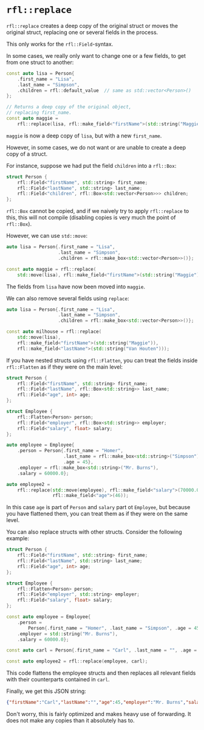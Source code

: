 # `rfl::replace`

`rfl::replace` creates a deep copy of the original struct or moves the original struct, replacing one or several fields in the process.

This only works for the `rfl::Field`-syntax.

In some cases, we really only want to change one or a few fields, to get from one struct to another:

```cpp
const auto lisa = Person{
    .first_name = "Lisa",
    .last_name = "Simpson",
    .children = rfl::default_value  // same as std::vector<Person>()
};

// Returns a deep copy of the original object,
// replacing first_name.
const auto maggie =
    rfl::replace(lisa, rfl::make_field<"firstName">(std::string("Maggie")));
```

`maggie` is now a deep copy of `lisa`, but with a new `first_name`.

However, in some cases, we do not want or are unable to create a deep copy of a struct.

For instance, suppose we had put the field `children` into a `rfl::Box`:

```cpp
struct Person {
    rfl::Field<"firstName", std::string> first_name;
    rfl::Field<"lastName", std::string> last_name;
    rfl::Field<"children", rfl::Box<std::vector<Person>>> children;
};
```

`rfl::Box` cannot be copied, and if we naively try to apply `rfl::replace` to this,
this will not compile (disabling copies is very much the point of `rfl::Box`).

However, we can use `std::move`:

```cpp
auto lisa = Person{.first_name = "Lisa",
                   .last_name = "Simpson",
                   .children = rfl::make_box<std::vector<Person>>()};

const auto maggie = rfl::replace(
    std::move(lisa), rfl::make_field<"firstName">(std::string("Maggie")));
```

The fields from `lisa` have now been moved into `maggie`.

We can also remove several fields using `replace`:

```cpp
auto lisa = Person{.first_name = "Lisa",
                   .last_name = "Simpson",
                   .children = rfl::make_box<std::vector<Person>>()};

const auto milhouse = rfl::replace(
    std::move(lisa),
    rfl::make_field<"firstName">(std::string("Maggie")),
    rfl::make_field<"lastName">(std::string("Van Houten")));
```

If you have nested structs using `rfl::Flatten`, you can treat the fields inside `rfl::Flatten`
as if they were on the main level:

```cpp
struct Person {
    rfl::Field<"firstName", std::string> first_name;
    rfl::Field<"lastName", rfl::Box<std::string>> last_name;
    rfl::Field<"age", int> age;
};

struct Employee {
    rfl::Flatten<Person> person;
    rfl::Field<"employer", rfl::Box<std::string>> employer;
    rfl::Field<"salary", float> salary;
};

auto employee = Employee{
    .person = Person{.first_name = "Homer",
                     .last_name = rfl::make_box<std::string>("Simpson"),
                     .age = 45},
    .employer = rfl::make_box<std::string>("Mr. Burns"),
    .salary = 60000.0};

auto employee2 =
    rfl::replace(std::move(employee), rfl::make_field<"salary">(70000.0),
                 rfl::make_field<"age">(46));
````

In this case `age` is part of `Person` and `salary` part ot `Employee`, but
because you have flattened them, you can treat them as if they were on
the same level.

You can also replace structs with other structs. Consider the following example:

```cpp
struct Person {
    rfl::Field<"firstName", std::string> first_name;
    rfl::Field<"lastName", std::string> last_name;
    rfl::Field<"age", int> age;
};

struct Employee {
    rfl::Flatten<Person> person;
    rfl::Field<"employer", std::string> employer;
    rfl::Field<"salary", float> salary;
};

const auto employee = Employee{
    .person =
        Person{.first_name = "Homer", .last_name = "Simpson", .age = 45},
    .employer = std::string("Mr. Burns"),
    .salary = 60000.0};

const auto carl = Person{.first_name = "Carl", .last_name = "", .age = 45};

const auto employee2 = rfl::replace(employee, carl);
```

This code flattens the employee structs and then replaces all relevant fields with their counterparts contained in `carl`.

Finally, we get this JSON string:

```json
{"firstName":"Carl","lastName":"","age":45,"employer":"Mr. Burns","salary":60000.0}
```

Don't worry, this is fairly optimized and makes heavy use of forwarding. It does not make any copies than it absolutely has to.

